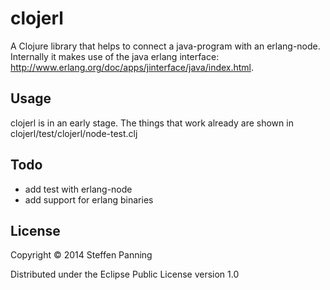 # clojerl

A Clojure library that helps to connect a java-program with an erlang-node.
Internally it makes use of the java erlang interface:
http://www.erlang.org/doc/apps/jinterface/java/index.html.

## Usage
clojerl is in an early stage.
The things that work already are shown in
clojerl/test/clojerl/node-test.clj

## Todo

* add test with erlang-node
* add support for erlang binaries

## License

Copyright © 2014 Steffen Panning

Distributed under the Eclipse Public License version 1.0
